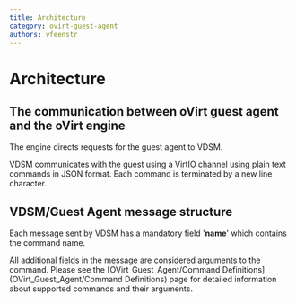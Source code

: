 ```yaml
---
title: Architecture
category: ovirt-guest-agent
authors: vfeenstr
---
```


<!-- TODO: Content review -->

# Architecture

## The communication between oVirt guest agent and the oVirt engine

<!-- TODO: image too large, needs fixing
![](/images/wiki/Guest_Agent_Achitecture.png "Guest_Agent_Achitecture.png")
-->

The engine directs requests for the guest agent to VDSM.

VDSM communicates with the guest using a VirtIO channel using plain text commands in JSON format. Each command is terminated by a new line character.

## VDSM/Guest Agent message structure

Each message sent by VDSM has a mandatory field '__name__' which contains the command name.

All additional fields in the message are considered arguments to the command. Please see the [OVirt_Guest_Agent/Command Definitions](OVirt_Guest_Agent/Command Definitions) page for detailed information about supported commands and their arguments.
<!-- TODO: above link is broken, where should it point to? -->
